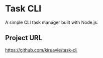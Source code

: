 # Task CLI

A simple CLI task manager built with Node.js.

## Project URL

https://github.com/kiruavie/task-cli
